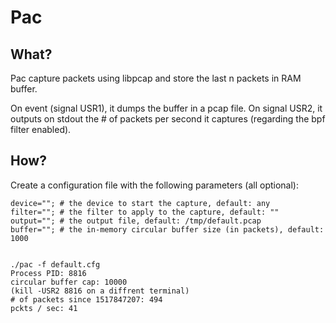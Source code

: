 Pac
================

What?
-----------------------

Pac capture packets using libpcap and store the last n packets in RAM buffer. 

On event (signal USR1), it dumps the buffer in a pcap file.
On signal USR2, it outputs on stdout the # of packets per second it captures (regarding the bpf filter enabled).

How?
-----------------------
Create a configuration file with the following parameters (all optional):

    device=""; # the device to start the capture, default: any
    filter=""; # the filter to apply to the capture, default: ""
    output=""; # the output file, default: /tmp/default.pcap
    buffer=""; # the in-memory circular buffer size (in packets), default: 1000


    ./pac -f default.cfg
    Process PID: 8816
    circular buffer cap: 10000
    (kill -USR2 8816 on a diffrent terminal)
    # of packets since 1517847207: 494
    pckts / sec: 41
